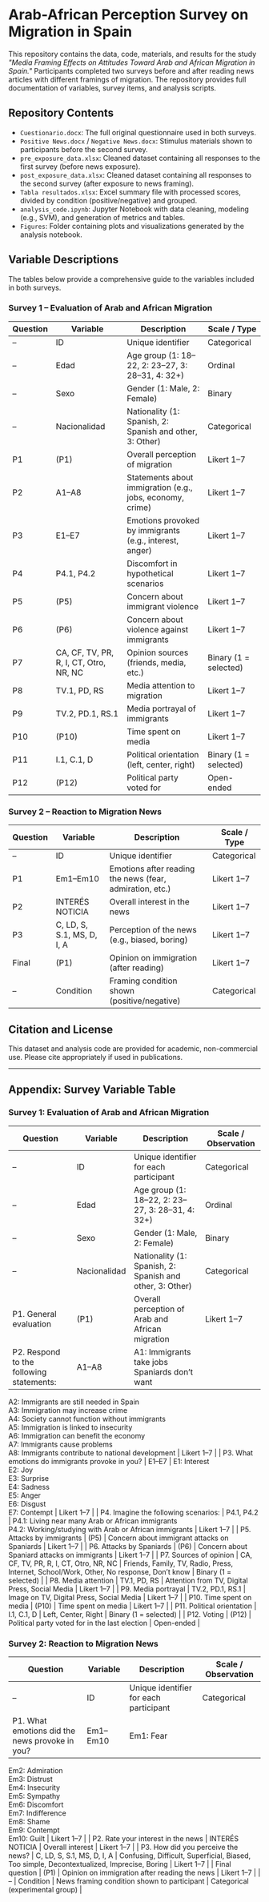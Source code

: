 # Arab-African Perception Survey on Migration in Spain

This repository contains the data, code, materials, and results for the study _"Media Framing Effects on Attitudes Toward Arab and African Migration in Spain."_ Participants completed two surveys before and after reading news articles with different framings of migration. The repository provides full documentation of variables, survey items, and analysis scripts.

## Repository Contents

- `Cuestionario.docx`: The full original questionnaire used in both surveys.
- `Positive News.docx` / `Negative News.docx`: Stimulus materials shown to participants before the second survey.
- `pre_exposure_data.xlsx`: Cleaned dataset containing all responses to the first survey (before news exposure).
- `post_exposure_data.xlsx`: Cleaned dataset containing all responses to the second survey (after exposure to news framing).
- `Tabla resultados.xlsx`: Excel summary file with processed scores, divided by condition (positive/negative) and grouped.
- `analysis_code.ipynb`: Jupyter Notebook with data cleaning, modeling (e.g., SVM), and generation of metrics and tables.
- `Figures`: Folder containing plots and visualizations generated by the analysis notebook.

## Variable Descriptions

The tables below provide a comprehensive guide to the variables included in both surveys.

### Survey 1 – Evaluation of Arab and African Migration

| Question | Variable | Description | Scale / Type |
|----------|----------|-------------|---------------|
| – | ID | Unique identifier | Categorical |
| – | Edad | Age group (1: 18–22, 2: 23–27, 3: 28–31, 4: 32+) | Ordinal |
| – | Sexo | Gender (1: Male, 2: Female) | Binary |
| – | Nacionalidad | Nationality (1: Spanish, 2: Spanish and other, 3: Other) | Categorical |
| P1 | (P1) | Overall perception of migration | Likert 1–7 |
| P2 | A1–A8 | Statements about immigration (e.g., jobs, economy, crime) | Likert 1–7 |
| P3 | E1–E7 | Emotions provoked by immigrants (e.g., interest, anger) | Likert 1–7 |
| P4 | P4.1, P4.2 | Discomfort in hypothetical scenarios | Likert 1–7 |
| P5 | (P5) | Concern about immigrant violence | Likert 1–7 |
| P6 | (P6) | Concern about violence against immigrants | Likert 1–7 |
| P7 | CA, CF, TV, PR, R, I, CT, Otro, NR, NC | Opinion sources (friends, media, etc.) | Binary (1 = selected) |
| P8 | TV.1, PD, RS | Media attention to migration | Likert 1–7 |
| P9 | TV.2, PD.1, RS.1 | Media portrayal of immigrants | Likert 1–7 |
| P10 | (P10) | Time spent on media | Likert 1–7 |
| P11 | I.1, C.1, D | Political orientation (left, center, right) | Binary (1 = selected) |
| P12 | (P12) | Political party voted for | Open-ended |

### Survey 2 – Reaction to Migration News

| Question | Variable | Description | Scale / Type |
|----------|----------|-------------|----------------|
| – | ID | Unique identifier | Categorical |
| P1 | Em1–Em10 | Emotions after reading the news (fear, admiration, etc.) | Likert 1–7 |
| P2 | INTERÉS NOTICIA | Overall interest in the news | Likert 1–7 |
| P3 | C, LD, S, S.1, MS, D, I, A | Perception of the news (e.g., biased, boring) | Likert 1–7 |
| Final | (P1) | Opinion on immigration (after reading) | Likert 1–7 |
| – | Condition | Framing condition shown (positive/negative) | Categorical |

## Citation and License

This dataset and analysis code are provided for academic, non-commercial use. Please cite appropriately if used in publications.



---

## Appendix: Survey Variable Table

### Survey 1: Evaluation of Arab and African Migration

| Question | Variable | Description | Scale / Observation |
|---------|----------|-------------|----------------------|
| – | ID | Unique identifier for each participant | Categorical |
| – | Edad | Age group (1: 18–22, 2: 23–27, 3: 28–31, 4: 32+) | Ordinal |
| – | Sexo | Gender (1: Male, 2: Female) | Binary |
| – | Nacionalidad | Nationality (1: Spanish, 2: Spanish and other, 3: Other) | Categorical |
| P1. General evaluation | (P1) | Overall perception of Arab and African migration | Likert 1–7 |
| P2. Respond to the following statements: | A1–A8 | A1: Immigrants take jobs Spaniards don’t want  
A2: Immigrants are still needed in Spain  
A3: Immigration may increase crime  
A4: Society cannot function without immigrants  
A5: Immigration is linked to insecurity  
A6: Immigration can benefit the economy  
A7: Immigrants cause problems  
A8: Immigrants contribute to national development | Likert 1–7 |
| P3. What emotions do immigrants provoke in you? | E1–E7 | E1: Interest  
E2: Joy  
E3: Surprise  
E4: Sadness  
E5: Anger  
E6: Disgust  
E7: Contempt | Likert 1–7 |
| P4. Imagine the following scenarios: | P4.1, P4.2 | P4.1: Living near many Arab or African immigrants  
P4.2: Working/studying with Arab or African immigrants | Likert 1–7 |
| P5. Attacks by immigrants | (P5) | Concern about immigrant attacks on Spaniards | Likert 1–7 |
| P6. Attacks by Spaniards | (P6) | Concern about Spaniard attacks on immigrants | Likert 1–7 |
| P7. Sources of opinion | CA, CF, TV, PR, R, I, CT, Otro, NR, NC | Friends, Family, TV, Radio, Press, Internet, School/Work, Other, No response, Don’t know | Binary (1 = selected) |
| P8. Media attention | TV.1, PD, RS | Attention from TV, Digital Press, Social Media | Likert 1–7 |
| P9. Media portrayal | TV.2, PD.1, RS.1 | Image on TV, Digital Press, Social Media | Likert 1–7 |
| P10. Time spent on media | (P10) | Time spent on media | Likert 1–7 |
| P11. Political orientation | I.1, C.1, D | Left, Center, Right | Binary (1 = selected) |
| P12. Voting | (P12) | Political party voted for in the last election | Open-ended |

### Survey 2: Reaction to Migration News

| Question | Variable | Description | Scale / Observation |
|----------|----------|-------------|----------------------|
| – | ID | Unique identifier for each participant | Categorical |
| P1. What emotions did the news provoke in you? | Em1–Em10 | Em1: Fear  
Em2: Admiration  
Em3: Distrust  
Em4: Insecurity  
Em5: Sympathy  
Em6: Discomfort  
Em7: Indifference  
Em8: Shame  
Em9: Contempt  
Em10: Guilt | Likert 1–7 |
| P2. Rate your interest in the news | INTERÉS NOTICIA | Overall interest | Likert 1–7 |
| P3. How did you perceive the news? | C, LD, S, S.1, MS, D, I, A | Confusing, Difficult, Superficial, Biased, Too simple, Decontextualized, Imprecise, Boring | Likert 1–7 |
| Final question | (P1) | Opinion on immigration after reading the news | Likert 1–7 |
| – | Condition | News framing condition shown to participant | Categorical (experimental group) |

